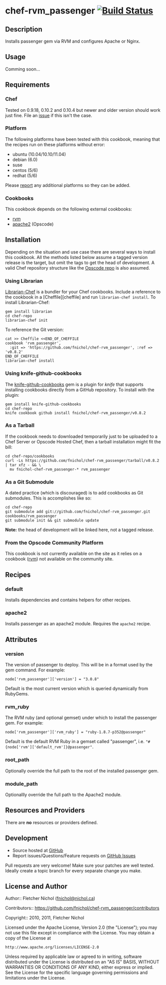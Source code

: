 # <a name="title"></a> chef-rvm_passenger [![Build Status](https://secure.travis-ci.org/fnichol/chef-rvm_passenger.png?branch=master)](http://travis-ci.org/fnichol/chef-rvm_passenger)

## <a name="description"></a> Description

Installs passenger gem via RVM and configures Apache or Nginx.

## <a name="usage"></a> Usage

Comming soon...

## <a name="requirements"></a> Requirements

### <a name="requirements-chef"></a> Chef

Tested on 0.9.18, 0.10.2 and 0.10.4 but newer and older version should work
just fine. File an [issue][issues] if this isn't the case.

### <a name="requirements-platform"></a> Platform

The following platforms have been tested with this cookbook, meaning that
the recipes run on these platforms without error:

* ubuntu (10.04/10.10/11.04)
* debian (6.0)
* suse
* centos (5/6)
* redhat (5/6)

Please [report][issues] any additional platforms so they can be added.

### <a name="requirements-cookbooks"></a> Cookbooks

This cookbook depends on the following external cookbooks:

* [rvm][rvm_cb]
* [apache2][apache2_cb] (Opscode)

## <a name="installation"></a> Installation

Depending on the situation and use case there are several ways to install
this cookbook. All the methods listed below assume a tagged version release
is the target, but omit the tags to get the head of development. A valid
Chef repository structure like the [Opscode repo][chef_repo] is also assumed.

### <a name="installation-librarian"></a> Using Librarian

[Librarian-Chef][librarian] is a bundler for your Chef cookbooks.
Include a reference to the cookbook in a [Cheffile][cheffile] and run
`librarian-chef install`. To install Librarian-Chef:

    gem install librarian
    cd chef-repo
    librarian-chef init

To reference the Git version:

    cat >> Cheffile <<END_OF_CHEFFILE
    cookbook 'rvm_passenger',
      :git => 'https://github.com/fnichol/chef-rvm_passenger', :ref => 'v0.8.2'
    END_OF_CHEFFILE
    librarian-chef install

### <a name="installation-kgc"></a> Using knife-github-cookbooks

The [knife-github-cookbooks][kgc] gem is a plugin for *knife* that supports
installing cookbooks directly from a GitHub repository. To install with the
plugin:

    gem install knife-github-cookbooks
    cd chef-repo
    knife cookbook github install fnichol/chef-rvm_passenger/v0.8.2

### <a name="installation-tarball"></a> As a Tarball

If the cookbook needs to downloaded temporarily just to be uploaded to a Chef
Server or Opscode Hosted Chef, then a tarball installation might fit the bill:

    cd chef-repo/cookbooks
    curl -Ls https://github.com/fnichol/chef-rvm_passenger/tarball/v0.8.2 | tar xfz - && \
      mv fnichol-chef-rvm_passenger-* rvm_passenger

### <a name="installation-gitsubmodule"></a> As a Git Submodule

A dated practice (which is discouraged) is to add cookbooks as Git
submodules. This is accomplishes like so:

    cd chef-repo
    git submodule add git://github.com/fnichol/chef-rvm_passenger.git cookbooks/rvm_passenger
    git submodule init && git submodule update

**Note:** the head of development will be linked here, not a tagged release.

### <a name="installation-platform"></a> From the Opscode Community Platform

This cookbook is not currently available on the site as it relies on a cookbook
([rvm][rvm_cb]) not available on the community site.

## <a name="recipes"></a> Recipes

### <a name="recipes-default"></a> default

Installs dependencies and contains helpers for other recipes.

### <a name="recipes-apache2"></a> apache2

Installs passenger as an apache2 module. Requires the `apache2` recipe.

## <a name="attributes"></a> Attributes

### <a name="attributes-version"></a> version

The version of passenger to deploy. This will be in a format used by the gem
command. For example:

    node['rvm_passenger']['version'] = "3.0.8"

Default is the most current version which is queried dynamically from RubyGems.

### <a name="attributes-rvm-ruby"></a> rvm_ruby

The RVM ruby (and optional gemset) under which to install the passenger gem.
For example:

    node['rvm_passenger']['rvm_ruby'] = "ruby-1.8.7-p352@passenger"

Default is the default RVM Ruby in a gemset called "passenger", i.e.
`"#{node['rvm']['default_rvm']}@passenger"`.

### <a name="attributes-root-path"></a> root_path

Optionally override the full path to the root of the installed passenger gem.

### <a name="attributes-module-path"></a> module_path

Optionallly override the full path to the Apache2 module.

## <a name="lwrps"></a> Resources and Providers

There are **no** resources or providers defined.

## <a name="development"></a> Development

* Source hosted at [GitHub][repo]
* Report issues/Questions/Feature requests on [GitHub Issues][issues]

Pull requests are very welcome! Make sure your patches are well tested.
Ideally create a topic branch for every separate change you make.

## <a name="license"></a> License and Author

Author:: Fletcher Nichol (<fnichol@nichol.ca>)

Contributors:: https://github.com/fnichol/chef-rvm_passenger/contributors

Copyright:: 2010, 2011, Fletcher Nichol

Licensed under the Apache License, Version 2.0 (the "License");
you may not use this file except in compliance with the License.
You may obtain a copy of the License at

    http://www.apache.org/licenses/LICENSE-2.0

Unless required by applicable law or agreed to in writing, software
distributed under the License is distributed on an "AS IS" BASIS,
WITHOUT WARRANTIES OR CONDITIONS OF ANY KIND, either express or implied.
See the License for the specific language governing permissions and
limitations under the License.

[apache2_cb]:   http://community.opscode.com/cookbooks/apache2
[chef_repo]:    https://github.com/opscode/chef-repo
[kgc]:          https://github.com/websterclay/knife-github-cookbooks#readme
[librarian]:    https://github.com/applicationsonline/librarian#readme
[rvm_cb]:       https://github.com/fnichol/chef-rvm

[repo]:         https://github.com/fnichol/chef-rvm_passenger
[issues]:       https://github.com/fnichol/chef-rvm_passenger/issues
